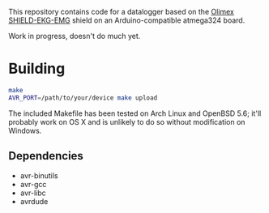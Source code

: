 This repository contains code for a datalogger based on the [Olimex
SHIELD-EKG-EMG](https://www.olimex.com/Products/Duino/Shields/SHIELD-EKG-EMG/)
shield on an Arduino-compatible atmega324 board.

Work in progress, doesn't do much yet.

# Building

```sh
make
AVR_PORT=/path/to/your/device make upload
```

The included Makefile has been tested on Arch Linux and OpenBSD 5.6;
it'll probably work on OS X and is unlikely to do so without
modification on Windows.

## Dependencies

 - avr-binutils
 - avr-gcc
 - avr-libc
 - avrdude

